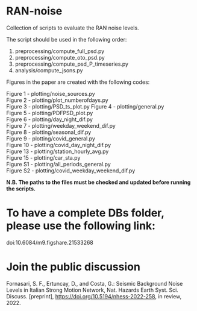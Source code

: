 # RAN-noise
Collection of scripts to evaluate the RAN noise levels.

The script should be used in the following order:
1. preprocessing/compute_full_psd.py
2. preprocessing/compute_oto_psd.py
3. preprocessing/compute_psd_P_timeseries.py
4. analysis/compute_jsons.py

Figures in the paper are created with the following codes:

Figure 1 - plotting/noise_sources.py \
Figure 2 - plotting/plot_numberofdays.py \
Figure 3 - plotting/PSD_ts_plot.py
Figure 4 - plotting/general.py \
Figure 5 - plotting/PDFPSD_plot.py \
Figure 6 - plotting/day_night_dif.py \
Figure 7 - plotting/weekday_weekend_dif.py \
Figure 8 - plotting/seasonal_dif.py \
Figure 9 - plotting/covid_general.py \
Figure 10 - plotting/covid_day_night_dif.py \
Figure 13 - plotting/station_hourly_avg.py \
Figure 15 - plotting/car_sta.py \
Figure S1 - plotting/all_periods_general.py \
Figure S2 - plotting/covid_weekday_weekend_dif.py

**N.B. The paths to the files must be checked and updated before running the scripts.**

# To have a complete DBs folder, please use the following link:

doi:10.6084/m9.figshare.21533268

# Join the public discussion
Fornasari, S. F., Ertuncay, D., and Costa, G.: Seismic Background Noise Levels in Italian Strong Motion Network, Nat. Hazards Earth Syst. Sci. Discuss. [preprint], https://doi.org/10.5194/nhess-2022-258, in review, 2022.
